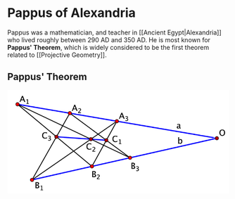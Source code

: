 # Pappus of Alexandria
Pappus was a mathematician, and teacher in [[Ancient Egypt|Alexandria]] who lived roughly between 290 AD and 350 AD. He is most known for **Pappus' Theorem**, which is widely considered to be the first theorem related to [[Projective Geometry]].

## Pappus' Theorem

![Pappus' Theorem](/media/pappus_theorem.png)
